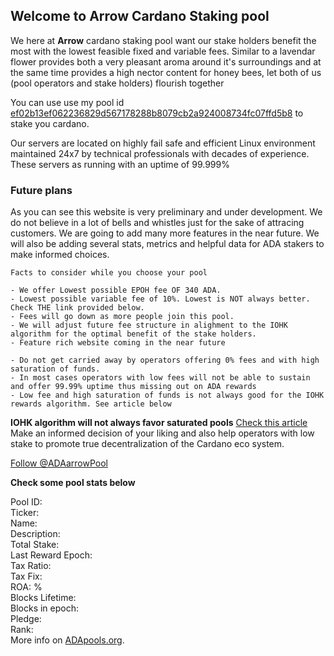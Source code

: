 
<!-- Google Tag Manager (noscript) -->
<noscript><iframe src="https://www.googletagmanager.com/ns.html?id=GTM-W53Z32X"
height="0" width="0" style="display:none;visibility:hidden"></iframe></noscript>
<!-- End Google Tag Manager (noscript) -->

## Welcome to Arrow Cardano Staking pool

We here at **Arrow** cardano staking pool want our stake holders benefit the most with the lowest feasible fixed and variable fees. Similar to a lavendar flower provides both a very pleasant aroma around it's surroundings and at the same time provides a high nector content for honey bees, let both of us (pool operators and stake holders) flourish together

You can use use my pool id [ef02b13ef062236829d567178288b8079cb2a924008734fc07ffd5b8](https://cardanoscan.io/pool/ef02b13ef062236829d567178288b8079cb2a924008734fc07ffd5b8) to stake you cardano.

Our servers are located on highly fail safe and efficient Linux environment maintained 24x7 by technical professionals with decades of experience. These servers as running with an uptime of 99.999%

### Future plans

As you can see this website is very preliminary and under development. We do not believe in a lot of bells and whistles just for the sake of attracing customers. We are going to add many more features in the near future. We will also be adding several stats, metrics and helpful data for ADA stakers to make informed choices.

```
Facts to consider while you choose your pool

- We offer Lowest possible EPOH fee OF 340 ADA.
- Lowest possible variable fee of 10%. Lowest is NOT always better. Check THE link provided below.
- Fees will go down as more people join this pool.
- We will adjust future fee structure in alighment to the IOHK algorithm for the optimal benefit of the stake holders.
- Feature rich website coming in the near future

- Do not get carried away by operators offering 0% fees and with high saturation of funds. 
- In most cases operators with low fees will not be able to sustain and offer 99.99% uptime thus missing out on ADA rewards
- Low fee and high saturation of funds is not always good for the IOHK rewards algorithm. See article below
```
**IOHK algorithm will not always favor saturated pools** [Check this article](https://www.reddit.com/r/cardano/comments/ejie0c/cardano_staking_what_drives_returns_how_to_pick/)  Make an informed decision of your liking and also help operators with low stake to promote true decentralization of the Cardano eco system.

<a href="https://twitter.com/ADAarrowPool?ref_src=twsrc%5Etfw" class="twitter-follow-button" data-show-count="false">Follow @ADAarrowPool</a><script async src="https://platform.twitter.com/widgets.js" charset="utf-8"></script>

**Check some pool stats below**

<script  src="https://ajax.googleapis.com/ajax/libs/jquery/3.4.1/jquery.min.js"></script>
<script>
$.getJSON('https://js.adapools.org/pools/ef02b13ef062236829d567178288b8079cb2a924008734fc07ffd5b8/summary.json', function(data) { 
$.each( data.data, function( i, val ) { 
		a=new Array('tax_fix','pledge','total_stake');
		if(parseInt(val) > 100000) val=Math.round(parseInt(val)/1000000);
		if(i=='blocks_lifetime') val=parseInt(val) + parseInt(data.data.blocks_epoch);

		$('#ef02b13ef062236829d567178288b8079cb2a924008734fc07ffd5b8_'+i).html(val).text();   
}); 
		});
</script>

Pool ID: <span id="ef02b13ef062236829d567178288b8079cb2a924008734fc07ffd5b8_pool_id"></span><br>
		Ticker: <span id="ef02b13ef062236829d567178288b8079cb2a924008734fc07ffd5b8_db_ticker"></span><br>
		Name: <span id="ef02b13ef062236829d567178288b8079cb2a924008734fc07ffd5b8_db_name"></span><br>
		Description: <span id="ef02b13ef062236829d567178288b8079cb2a924008734fc07ffd5b8_db_description"></span><br>
		Total Stake: <span id="ef02b13ef062236829d567178288b8079cb2a924008734fc07ffd5b8_total_stake"></span><br>
		Last Reward Epoch: <span id="ef02b13ef062236829d567178288b8079cb2a924008734fc07ffd5b8_rewards_epoch"></span><br>
		Tax Ratio: <span id="ef02b13ef062236829d567178288b8079cb2a924008734fc07ffd5b8_tax_ratio"></span><br>
		Tax Fix: <span id="ef02b13ef062236829d567178288b8079cb2a924008734fc07ffd5b8_tax_fix"></span><br>
		ROA: <span id="ef02b13ef062236829d567178288b8079cb2a924008734fc07ffd5b8_roa">%</span><br>
		Blocks Lifetime: <span id="ef02b13ef062236829d567178288b8079cb2a924008734fc07ffd5b8_blocks_lifetime"></span><br>
		Blocks in epoch: <span id="ef02b13ef062236829d567178288b8079cb2a924008734fc07ffd5b8_blocks_epoch"></span><br>
		Pledge: <span id="ef02b13ef062236829d567178288b8079cb2a924008734fc07ffd5b8_pledge"></span><br>
		Rank: <span id="ef02b13ef062236829d567178288b8079cb2a924008734fc07ffd5b8_rank"></span><br>
		More info on <a href="https://adapools.org/pool/ef02b13ef062236829d567178288b8079cb2a924008734fc07ffd5b8">ADApools.org</a>.
